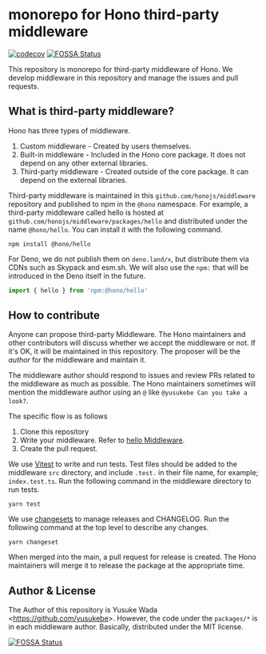 # monorepo for Hono third-party middleware

[![codecov](https://codecov.io/github/honojs/middleware/graph/badge.svg)](https://codecov.io/github/honojs/middleware)
[![FOSSA Status](https://app.fossa.com/api/projects/git%2Bgithub.com%2Fseong8899%2Fmiddleware.svg?type=shield)](https://app.fossa.com/projects/git%2Bgithub.com%2Fseong8899%2Fmiddleware?ref=badge_shield)

This repository is monorepo for third-party middleware of Hono.
We develop middleware in this repository and manage the issues and pull requests.

## What is third-party middleware?

Hono has three types of middleware.

1. Custom middleware - Created by users themselves.
2. Built-in middleware - Included in the Hono core package. It does not depend on any other external libraries.
3. Third-party middleware - Created outside of the core package. It can depend on the external libraries.

Third-party middleware is maintained in this `github.com/honojs/middleware` repository and published to npm in the `@hono` namespace. For example, a third-party middleware called hello is hosted at `github.com/honojs/middleware/packages/hello` and distributed under the name `@hono/hello`.
You can install it with the following command.

```plain
npm install @hono/hello
```

For Deno, we do not publish them on `deno.land/x`, but distribute them via CDNs such as Skypack and esm.sh. We will also use the `npm:` that will be introduced in the Deno itself in the future.

```ts
import { hello } from 'npm:@hono/hello'
```

## How to contribute

Anyone can propose third-party Middleware. The Hono maintainers and other contributors will discuss whether we accept the middleware or not. If it's OK, it will be maintained in this repository. The proposer will be the _author_ for the middleware and maintain it.

The middleware author should respond to issues and review PRs related to the middleware as much as possible. The Hono maintainers sometimes will mention the middleware author using an `@` like `@yusukebe Can you take a look?`.

The specific flow is as follows

1. Clone this repository
2. Write your middleware. Refer to [hello Middleware](https://github.com/honojs/middleware/tree/main/packages/hello).
3. Create the pull request.

We use [Vitest](https://vitest.dev/) to write and run tests.
Test files should be added to the middleware `src` directory,
and include `.test.` in their file name, for example; `index.test.ts`.
Run the following command in the middleware directory to run tests.

```plain
yarn test
```

We use [changesets](https://github.com/changesets/changesets) to manage releases and CHANGELOG.
Run the following command at the top level to describe any changes.

```plain
yarn changeset
```

When merged into the main, a pull request for release is created.
The Hono maintainers will merge it to release the package at the appropriate time.

## Author & License

The Author of this repository is Yusuke Wada <<https://github.com/yusukebe>>. However, the code under the `packages/*` is in each middleware author.
Basically, distributed under the MIT license.


[![FOSSA Status](https://app.fossa.com/api/projects/git%2Bgithub.com%2Fseong8899%2Fmiddleware.svg?type=large)](https://app.fossa.com/projects/git%2Bgithub.com%2Fseong8899%2Fmiddleware?ref=badge_large)